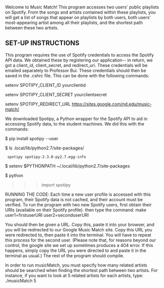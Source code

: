 Welcome to Music Match! This program accesses two users' public playlists on 
Spotify. From the songs and artists contained within these playlists, you will 
get a list of songs that appear on playlists by both users, both users' 
most-appearing artist among all their playlists, and the shortest path between 
these two artists.

SET-UP INSTRUCTIONS
-----------------------------------------------------------
This program requires the use of Spotify credentials to access the Spotify API 
data. We obtained these by registering our application-- in return, we got a 
client_id, client_secret, and redirect_uri. These credentials will be emailed 
separately to Professor Bui. These credentials should then be saved in the 
.cshrc file. This can be done with the following commands:

setenv SPOTIPY_CLIENT_ID yourclientid

setenv SPOTIPY_CLIENT_SECRET yourclientsecret

setenv SPOTIPY_REDIRECT_URL https://sites.google.com/nd.edu/music-match/

We downloaded Spotipy, a Python wrapper for the Spotify API to aid in accessing 
Spotify data, to the student machines. We did this with the commands:

$ pip install spotipy --user

$ ls .local/lib/python2.7/site-packages/

     spotipy spotipy-2.3.8-py2.7.egg-info

$ setenv $PYTHONPATH ~/.local/lib/python2.7/site-packages

$ python

>>> import spotipy

RUNNING THE CODE:
Each time a new user profile is accessed with this program, their Spotify data 
is not cached, and their account must be verified. To run the program with two 
new Spotify users, first obtain their URIs (available on their Spotify profile).
then type the command:
     make user1=firstuserURI user2=seconduserURI

You should then be given a URL. Copy this, paste it into your browser, and you 
will be redirected to our Google Music Match site. Copy this URL you were 
redirected to, then paste it into the terminal. You will have to repeat this 
process for the second user. (Please note that, for reasons beyond our control,
the google site we set up sometimes produces a 404 error. If this happens,
simply copy the URL you were directed to and paste it in the terminal as usual.)
The rest of the program should compile.

In order to run musicMatch, you must specify how many related artists should 
be searched when finding the shortest path between two artists. For instance, 
if you want to look at 5 related artists for each artists, type: ./musicMatch 5

